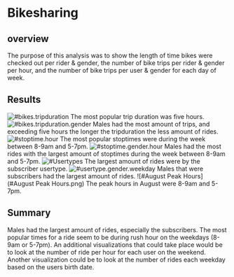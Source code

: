 # Bikesharing

## overview
The purpose of this analysis was to show the length of time bikes were checked out per rider & gender, the number of bike trips per rider & gender per hour, and the number of bike trips per user & gender for each day of week.

## Results
![#bikes.tripduration](#bikes.tripduration.png)
The most popular trip duration was five hours.
![#bikes.tripduration.gender](#bikes.tripduration.gender.png)
Males had the most amount of trips, and exceeding five hours the longer the tripduration the less amount of rides.
![#stoptime.hour](#stoptime.hour.png)
The most popular stoptimes were during the week between 8-9am and 5-7pm.
![#stoptime.gender.hour](#stoptime.gender.hour.png)
Males had the most rides with the largest amount of stoptimes during the week between 8-9am and 5-7pm.
![#Usertypes](#Usertypes.png)
The largest amount of rides were by the subscriber usertype.
![#usertype.gender.weekday](#usertype.gender.weekday.png)
Males that were subscribers had the largest amount of rides. 
![#August Peak Hours](#August Peak Hours.png)
The peak hours in August were 8-9am and 5-7pm. 

## Summary
Males had the largest amount of rides, especially the subscribers. The most popular times for a ride seem to be during rush hour on the weekdays (8-9am or 5-7pm). An additional visualizations that could take place would be to look at the number of ride per hour for each user on the weekend. Another visualization could be to look at the number of rides each weekday based on the users birth date.
